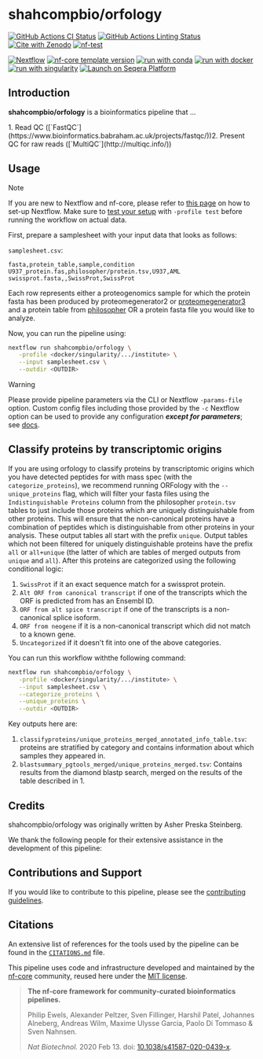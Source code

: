 # shahcompbio/orfology

[![GitHub Actions CI Status](https://github.com/shahcompbio/orfology/actions/workflows/ci.yml/badge.svg)](https://github.com/shahcompbio/orfology/actions/workflows/ci.yml)
[![GitHub Actions Linting Status](https://github.com/shahcompbio/orfology/actions/workflows/linting.yml/badge.svg)](https://github.com/shahcompbio/orfology/actions/workflows/linting.yml)[![Cite with Zenodo](http://img.shields.io/badge/DOI-10.5281/zenodo.XXXXXXX-1073c8?labelColor=000000)](https://doi.org/10.5281/zenodo.XXXXXXX)
[![nf-test](https://img.shields.io/badge/unit_tests-nf--test-337ab7.svg)](https://www.nf-test.com)

[![Nextflow](https://img.shields.io/badge/version-%E2%89%A524.04.2-green?style=flat&logo=nextflow&logoColor=white&color=%230DC09D&link=https%3A%2F%2Fnextflow.io)](https://www.nextflow.io/)
[![nf-core template version](https://img.shields.io/badge/nf--core_template-3.3.1-green?style=flat&logo=nfcore&logoColor=white&color=%2324B064&link=https%3A%2F%2Fnf-co.re)](https://github.com/nf-core/tools/releases/tag/3.3.1)
[![run with conda](http://img.shields.io/badge/run%20with-conda-3EB049?labelColor=000000&logo=anaconda)](https://docs.conda.io/en/latest/)
[![run with docker](https://img.shields.io/badge/run%20with-docker-0db7ed?labelColor=000000&logo=docker)](https://www.docker.com/)
[![run with singularity](https://img.shields.io/badge/run%20with-singularity-1d355c.svg?labelColor=000000)](https://sylabs.io/docs/)
[![Launch on Seqera Platform](https://img.shields.io/badge/Launch%20%F0%9F%9A%80-Seqera%20Platform-%234256e7)](https://cloud.seqera.io/launch?pipeline=https://github.com/shahcompbio/orfology)

## Introduction

**shahcompbio/orfology** is a bioinformatics pipeline that ...

<!-- TODO nf-core:
   Complete this sentence with a 2-3 sentence summary of what types of data the pipeline ingests, a brief overview of the
   major pipeline sections and the types of output it produces. You're giving an overview to someone new
   to nf-core here, in 15-20 seconds. For an example, see https://github.com/nf-core/rnaseq/blob/master/README.md#introduction
-->

<!-- TODO nf-core: Include a figure that guides the user through the major workflow steps. Many nf-core
     workflows use the "tube map" design for that. See https://nf-co.re/docs/guidelines/graphic_design/workflow_diagrams#examples for examples.   -->
<!-- TODO nf-core: Fill in short bullet-pointed list of the default steps in the pipeline -->1. Read QC ([`FastQC`](https://www.bioinformatics.babraham.ac.uk/projects/fastqc/))2. Present QC for raw reads ([`MultiQC`](http://multiqc.info/))

## Usage

> [!NOTE]
> If you are new to Nextflow and nf-core, please refer to [this page](https://nf-co.re/docs/usage/installation) on how to set-up Nextflow. Make sure to [test your setup](https://nf-co.re/docs/usage/introduction#how-to-run-a-pipeline) with `-profile test` before running the workflow on actual data.

First, prepare a samplesheet with your input data that looks as follows:

`samplesheet.csv`:

```csv
fasta,protein_table,sample,condition
U937_protein.fas,philosopher/protein.tsv,U937,AML
swissprot.fasta,,SwissProt,SwissProt
```

Each row represents either a proteogenomics sample for which the protein fasta has been produced by proteomegenerator2 or [proteomegenerator3](https://github.com/kentsislab/proteomegenerator3) and a protein table from [philosopher](https://github.com/Nesvilab/philosopher) OR a protein fasta file you would like to analyze.

Now, you can run the pipeline using:

<!-- TODO nf-core: update the following command to include all required parameters for a minimal example -->

```bash
nextflow run shahcompbio/orfology \
   -profile <docker/singularity/.../institute> \
   --input samplesheet.csv \
   --outdir <OUTDIR>
```

> [!WARNING]
> Please provide pipeline parameters via the CLI or Nextflow `-params-file` option. Custom config files including those provided by the `-c` Nextflow option can be used to provide any configuration _**except for parameters**_; see [docs](https://nf-co.re/docs/usage/getting_started/configuration#custom-configuration-files).

## Classify proteins by transcriptomic origins

If you are using orfology to classify proteins by transcriptomic origins which you have detected peptides for with mass spec (with the `categorize_proteins`), we recommend running ORFology with the `--unique_proteins` flag, which will filter your fasta files using the `Indistinguishable Proteins` column from the philosopher `protein.tsv` tables to just include those proteins which are uniquely distinguishable from other proteins. This will ensure that the non-canonical proteins have a combination of peptides which is distinguishable from other proteins in your analysis. These output tables all start with the prefix `unique`. Output tables which not been filtered for uniquely distinguishable proteins have the prefix `all` or `all+unique` (the latter of which are tables of merged outputs from `unique` and `all`). After this proteins are categorized using the following conditional logic:

1. `SwissProt` if it an exact sequence match for a swissprot protein.
2. `Alt ORF from canonical transcript` if one of the transcripts which the ORF is predicted from has an Ensembl ID.
3. `ORF from alt spice transcript` if one of the transcripts is a non-canonical splice isoform.
4. `ORF from neogene` if it is a non-canonical transcript which did not match to a known gene.
5. `Uncategorized` if it doesn't fit into one of the above categories.

You can run this workflow withthe following command:

```bash
nextflow run shahcompbio/orfology \
   -profile <docker/singularity/.../institute> \
   --input samplesheet.csv \
   --categorize_proteins \
   --unique_proteins \
   --outdir <OUTDIR>
```

Key outputs here are:

1. `classifyproteins/unique_proteins_merged_annotated_info_table.tsv`: proteins are stratified by category and contains information about which samples they appeared in.
2. `blastsummary_pgtools_merged/unique_proteins_merged.tsv`: Contains results from the diamond blastp search, merged on the results of the table described in 1.

## Credits

shahcompbio/orfology was originally written by Asher Preska Steinberg.

We thank the following people for their extensive assistance in the development of this pipeline:

<!-- TODO nf-core: If applicable, make list of people who have also contributed -->

## Contributions and Support

If you would like to contribute to this pipeline, please see the [contributing guidelines](.github/CONTRIBUTING.md).

## Citations

<!-- TODO nf-core: Add citation for pipeline after first release. Uncomment lines below and update Zenodo doi and badge at the top of this file. -->
<!-- If you use shahcompbio/orfology for your analysis, please cite it using the following doi: [10.5281/zenodo.XXXXXX](https://doi.org/10.5281/zenodo.XXXXXX) -->

<!-- TODO nf-core: Add bibliography of tools and data used in your pipeline -->

An extensive list of references for the tools used by the pipeline can be found in the [`CITATIONS.md`](CITATIONS.md) file.

This pipeline uses code and infrastructure developed and maintained by the [nf-core](https://nf-co.re) community, reused here under the [MIT license](https://github.com/nf-core/tools/blob/main/LICENSE).

> **The nf-core framework for community-curated bioinformatics pipelines.**
>
> Philip Ewels, Alexander Peltzer, Sven Fillinger, Harshil Patel, Johannes Alneberg, Andreas Wilm, Maxime Ulysse Garcia, Paolo Di Tommaso & Sven Nahnsen.
>
> _Nat Biotechnol._ 2020 Feb 13. doi: [10.1038/s41587-020-0439-x](https://dx.doi.org/10.1038/s41587-020-0439-x).
